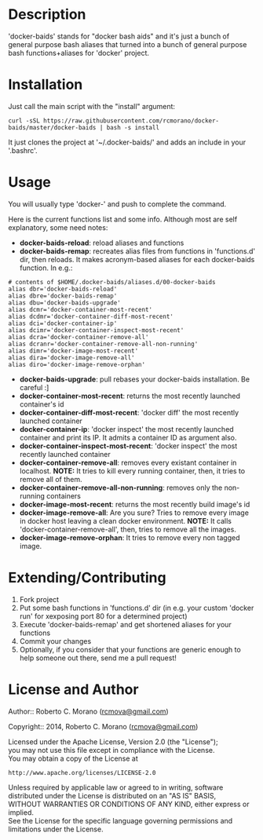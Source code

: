 # Description

'docker-baids' stands for "docker bash aids" and it's just a bunch of general purpose bash aliases that turned into a bunch of general purpose bash functions+aliases for 'docker' project.

# Installation

Just call the main script with the "install" argument:

```
curl -sSL https://raw.githubusercontent.com/rcmorano/docker-baids/master/docker-baids | bash -s install
```

It just clones the project at '~/.docker-baids/' and adds an include in your '.bashrc'.

# Usage

You will usually type 'docker-' and push <TAB> to complete the command.

Here is the current functions list and some info. Although most are self explanatory, some need notes:

* **docker-baids-reload**: reload aliases and functions
* **docker-baids-remap**: recreates alias files from functions in 'functions.d' dir, then reloads.
It makes acronym-based aliases for each docker-baids function. In e.g.:
```
# contents of $HOME/.docker-baids/aliases.d/00-docker-baids
alias dbr='docker-baids-reload'
alias dbre='docker-baids-remap'
alias dbu='docker-baids-upgrade'
alias dcmr='docker-container-most-recent'
alias dcdmr='docker-container-diff-most-recent'
alias dci='docker-container-ip'
alias dcimr='docker-container-inspect-most-recent'
alias dcra='docker-container-remove-all'
alias dcranr='docker-container-remove-all-non-running'
alias dimr='docker-image-most-recent'
alias dira='docker-image-remove-all'
alias diro='docker-image-remove-orphan'
```
* **docker-baids-upgrade**: pull rebases your docker-baids installation. Be careful :]
* **docker-container-most-recent**: returns the most recently launched container's id
* **docker-container-diff-most-recent**: 'docker diff' the most recently launched container
* **docker-container-ip**: 'docker inspect' the most recently launched container and print its IP.
It admits a container ID as argument also.
* **docker-container-inspect-most-recent**: 'docker inspect' the most recently launched container
* **docker-container-remove-all**: removes every existant container in localhost.
**NOTE:** It tries to kill every running container, then, it tries to remove all of them.
* **docker-container-remove-all-non-running**: removes only the non-running containers
* **docker-image-most-recent**: returns the most recently build image's id
* **docker-image-remove-all**: Are you sure? Tries to remove every image in docker host leaving a clean docker environment.
**NOTE:** It calls 'docker-container-remove-all', then, tries to remove all the images.
* **docker-image-remove-orphan**: It tries to remove every non tagged image.

# Extending/Contributing

1. Fork project
2. Put some bash functions in 'functions.d' dir (in e.g. your custom 'docker run' for xexposing port 80 for a determined project)
3. Execute 'docker-baids-remap' and get shortened aliases for your functions
4. Commit your changes
5. Optionally, if you consider that your functions are generic enough to help someone out there, send me a pull request! 

# License and Author                                                             
                                                                                 
Author:: Roberto C. Morano (<rcmova@gmail.com>)                                  
                                                                                 
Copyright:: 2014, Roberto C. Morano (<rcmova@gmail.com>)                         
                                                                                 
Licensed under the Apache License, Version 2.0 (the "License");                  
you may not use this file except in compliance with the License.                 
You may obtain a copy of the License at                                          
                                                                                 
    http://www.apache.org/licenses/LICENSE-2.0                                   
                                                                                 
Unless required by applicable law or agreed to in writing, software              
distributed under the License is distributed on an "AS IS" BASIS,                
WITHOUT WARRANTIES OR CONDITIONS OF ANY KIND, either express or implied.         
See the License for the specific language governing permissions and              
limitations under the License.

